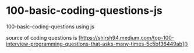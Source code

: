 # 100-basic-coding-questions-js

100-basic-coding-questions using js

source of coding questions is
[https://shirsh94.medium.com/top-100-interview-programming-questions-that-asks-many-times-5c5bf36449ab]()
